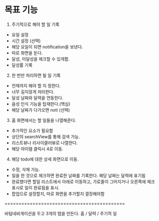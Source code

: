 # 목표 기능
1. 주기적으로 해야 할 일 기록
  - 요일 설정 
  - 시간 설정 (선택)
  - 해당 요일이 되면 notification을 보낸다.
  - 따로 화면을 둔다.
  - 달성, 미달성을 체크할 수 있게함.
  - 달성률 기록
  
2. 한 번만 처리하면 될 일 기록
  - 언제까지 해야 할 지 정한다.
  - 너무 길지않게 처리한다.
  - 달성 날짜와 달력을 연동한다.
  - 음성 인식 기능을 탑재한다.(핵심)
  - 해당 날짜가 다가오면 noti (선택)
 
3. 홈 화면에서는 할 일들을 나열해준다.
  - 추가적인 요소가 필요함
  - 상단의 searchView를 통해 검색 가능.
  - 리스트뷰나 리사이클러뷰로 나열한다.
  - 해당 아이템 클릭시 4로 이동.

4. 해당 todo에 대한 상세 화면으로 이동.
  - 수정, 삭제 가능.
  - 일을 한 것으로 체크하면 완료한 날짜를 기록한다. 해당 날짜는 달력에 표기됨
  - 완료했다면 할일 리스트에서 아래로 이동하고, 가로줄이 그어지거나 오른쪽에 체크 표시로 일이 완료됨을 표시.
  - 팝업으로 설정할지, 따로 화면을 추가할지 결정해야함
 
===========================================

바텀네비게이션을 두고 3개의 탭을 만든다.
홈 / 달력 / 주기적 일
